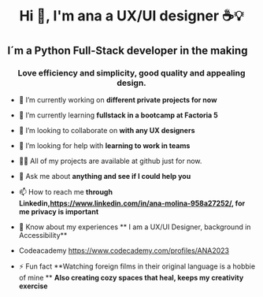 <h1 align="center">Hi 👋, I'm ana a UX/UI designer ☕💡</h1>
<h2>I´m a Python Full-Stack developer in the making</h2>
                                                      
<h3 align="center">Love efficiency and simplicity, good quality and appealing design.</h3>

- 🔭 I’m currently working on **different private projects for now**

- 🌱 I’m currently learning **fullstack in a bootcamp at Factoria 5**

- 👯 I’m looking to collaborate on **with any UX designers**

- 🤝 I’m looking for help with **learning to work in teams**

- 👨‍💻 All of my projects are available at github just for now.

- 💬 Ask me about **anything and see if I could help you**

- 📫 How to reach me **through Linkedin,https://www.linkedin.com/in/ana-molina-958a27252/, for me privacy is important**

- 📄 Know about my experiences ** I am a UX/UI Designer, background in Accessibility**
  
- Codeacademy https://www.codecademy.com/profiles/ANA2023

- ⚡ Fun fact **Watching foreign films in their original language is a hobbie of mine **
              **Also creating cozy spaces that heal, keeps my creativity exercise**

